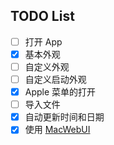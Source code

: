 TODO List
---
- [ ] 打开 App
- [x] 基本外观
- [ ] 自定义外观
- [ ] 自定义启动外观
- [x] Apple 菜单的打开
- [ ] 导入文件
- [x] 自动更新时间和日期
- [x] 使用 [MacWebUI](https://github.com/codecrafter-tl/MacWebUI)